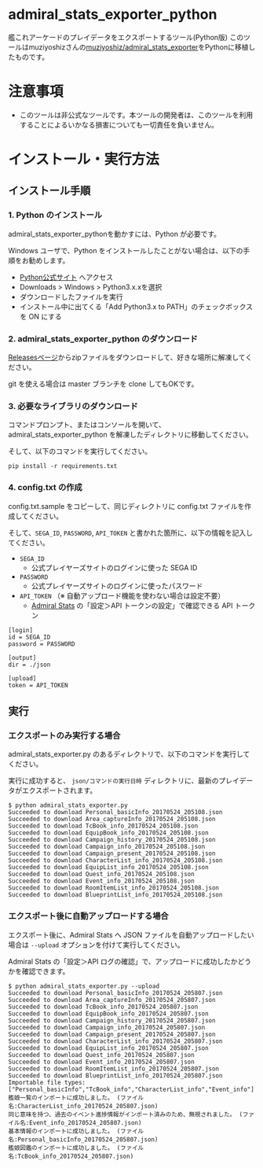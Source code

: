 # admiral_stats_exporter_python
艦これアーケードのプレイデータをエクスポートするツール(Python版)
このツールはmuziyoshizさんの[muziyoshiz/admiral_stats_exporter](https://github.com/muziyoshiz/admiral_stats_exporter)をPythonに移植したものです。

# 注意事項

* このツールは非公式なツールです。本ツールの開発者は、このツールを利用することによるいかなる損害についても一切責任を負いません。

# インストール・実行方法

## インストール手順

### 1. Python のインストール

admiral_stats_exporter_pythonを動かすには、Python が必要です。

Windows ユーザで、Python をインストールしたことがない場合は、以下の手順をお勧めします。

* [Python公式サイト](https://www.python.org/) へアクセス
* Downloads > Windows > Python3.x.xを選択
* ダウンロードしたファイルを実行
* インストール中に出てくる「Add Python3.x to PATH」のチェックボックスを ON にする

### 2. admiral_stats_exporter_python のダウンロード

[Releasesページ](https://github.com/mimikun/admiral_stats_exporter_python/releases)からzipファイルをダウンロードして、好きな場所に解凍してください。

git を使える場合は master ブランチを clone してもOKです。

### 3. 必要なライブラリのダウンロード

コマンドプロンプト、またはコンソールを開いて、admiral_stats_exporter_python を解凍したディレクトリに移動してください。

そして、以下のコマンドを実行してください。

```
pip install -r requirements.txt
```

### 4. config.txt の作成

config.txt.sample をコピーして、同じディレクトリに config.txt ファイルを作成してください。

そして、`SEGA_ID`, `PASSWORD`, `API_TOKEN` と書かれた箇所に、以下の情報を記入してください。

- `SEGA_ID`
    - 公式プレイヤーズサイトのログインに使った SEGA ID
- `PASSWORD`
    - 公式プレイヤーズサイトのログインに使ったパスワード
- `API_TOKEN` （※ 自動アップロード機能を使わない場合は設定不要）
    - [Admiral Stats](https://www.admiral-stats.com/) の「設定＞API トークンの設定」で確認できる API トークン

```
[login]
id = SEGA_ID
password = PASSWORD

[output]
dir = ./json

[upload]
token = API_TOKEN
```

## 実行

### エクスポートのみ実行する場合

admiral_stats_exporter.py のあるディレクトリで、以下のコマンドを実行してください。

実行に成功すると、 `json/コマンドの実行日時` ディレクトリに、最新のプレイデータがエクスポートされます。  

```
$ python admiral_stats_exporter.py
Succeeded to download Personal_basicInfo_20170524_205108.json
Succeeded to download Area_captureInfo_20170524_205108.json
Succeeded to download TcBook_info_20170524_205108.json
Succeeded to download EquipBook_info_20170524_205108.json
Succeeded to download Campaign_history_20170524_205108.json
Succeeded to download Campaign_info_20170524_205108.json
Succeeded to download Campaign_present_20170524_205108.json
Succeeded to download CharacterList_info_20170524_205108.json
Succeeded to download EquipList_info_20170524_205108.json
Succeeded to download Quest_info_20170524_205108.json
Succeeded to download Event_info_20170524_205108.json
Succeeded to download RoomItemList_info_20170524_205108.json
Succeeded to download BlueprintList_info_20170524_205108.json
```

### エクスポート後に自動アップロードする場合

エクスポート後に、Admiral Stats へ JSON ファイルを自動アップロードしたい場合は `--upload` オプションを付けて実行してください。

Admiral Stats の「設定＞API ログの確認」で、アップロードに成功したかどうかを確認できます。

```
$ python admiral_stats_exporter.py --upload
Succeeded to download Personal_basicInfo_20170524_205807.json
Succeeded to download Area_captureInfo_20170524_205807.json
Succeeded to download TcBook_info_20170524_205807.json
Succeeded to download EquipBook_info_20170524_205807.json
Succeeded to download Campaign_history_20170524_205807.json
Succeeded to download Campaign_info_20170524_205807.json
Succeeded to download Campaign_present_20170524_205807.json
Succeeded to download CharacterList_info_20170524_205807.json
Succeeded to download EquipList_info_20170524_205807.json
Succeeded to download Quest_info_20170524_205807.json
Succeeded to download Event_info_20170524_205807.json
Succeeded to download RoomItemList_info_20170524_205807.json
Succeeded to download BlueprintList_info_20170524_205807.json
Importable file types: ["Personal_basicInfo","TcBook_info","CharacterList_info","Event_info"]
艦娘一覧のインポートに成功しました。 (ファイル名:CharacterList_info_20170524_205807.json)
同じ意味を持つ、過去のイベント進捗情報がインポート済みのため、無視されました。 (ファイル名:Event_info_20170524_205807.json)
基本情報のインポートに成功しました。 (ファイル名:Personal_basicInfo_20170524_205807.json)
艦娘図鑑のインポートに成功しました。 (ファイル名:TcBook_info_20170524_205807.json)
```
